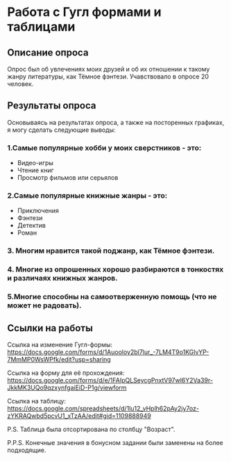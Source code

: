 # Работа с Гугл формами и таблицами
## Описание опроса
Опрос был об увлечениях моих друзей и об их отношении к такому жанру литературы, как Тёмное фэнтези.
Учавствовало в опросе 20 человек.
## Результаты опроса
Основываясь на результатах опроса, а также на посторенных графиках, я могу сделать следующие выводы:
### 1.Самые популярные хобби у моих сверстников - это:
* Видео-игры
* Чтение книг
* Просмотр фильмов или серьялов
### 2.Самые популярные книжные жанры - это:
* Приключения
* Фэнтези
* Детектив
* Роман
### 3. Многим нравится такой поджанр, как Тёмное фэнтези.
### 4. Многие из опрошенных хорошо разбираются в тонкостях и различаях книжных жанров.
### 5.Многие способны на самоотверженную помощь (что не может не радовать).
## Ссылки на работы
Ссылка на изменение Гугл-формы: https://docs.google.com/forms/d/1Auooloy2bl7lur_-7LM4T9o1KGlvYP-7MmMP0WsWPfk/edit?usp=sharing

Ссылка на форму для её прохождения: https://docs.google.com/forms/d/e/1FAIpQLSeycgPnxtV97wl6Y2Va39r-JkkMK3UQo9qzxynfgaiEiD-P1g/viewform

Ссылка на таблицу: https://docs.google.com/spreadsheets/d/1lu12_vHplh62pAy2jy7oz-zYKRAQwbd5pcvU1_xTzAA/edit#gid=1109888949

P.S. Таблица была отсортирована по столбцу "Возраст".

P.P.S. Конечные значения в бонусном задании были заменены на более подходящие.
